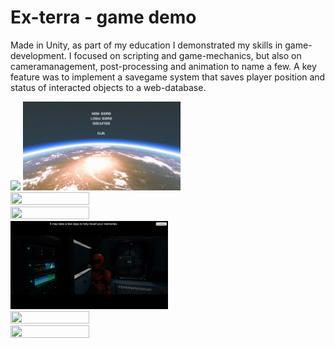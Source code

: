 # Ex-terra - game demo

Made in Unity, as part of my education I demonstrated my skills in game-development. I focused on scripting and game-mechanics, but also on cameramanagement, post-processing and animation to name a few. A key feature was to implement a savegame system that saves player position and status of interacted objects to a web-database.


<img src="https://github.com/rmopc/Ex-terra/blob/master/Media/title.png">
<img src="https://github.com/rmopc/Ex-terra/blob/master/Media/mainmenu.png" width=50% height=50%>
<img src="https://github.com/rmopc/Ex-terra/blob/master/Media/intro.png" width=50% height=50%>
<img src="https://github.com/rmopc/Ex-terra/blob/master/Media/cryoroom.png" width=50% height=50%>
<img src="https://github.com/rmopc/Ex-terra/blob/master/Media/android_interact.png" width=50% height=50%>
<img src="https://github.com/rmopc/Ex-terra/blob/master/Media/engineering.png" width=50% height=50%>
<img src="https://github.com/rmopc/Ex-terra/blob/master/Media/command_deck.png" width=50% height=50%>

